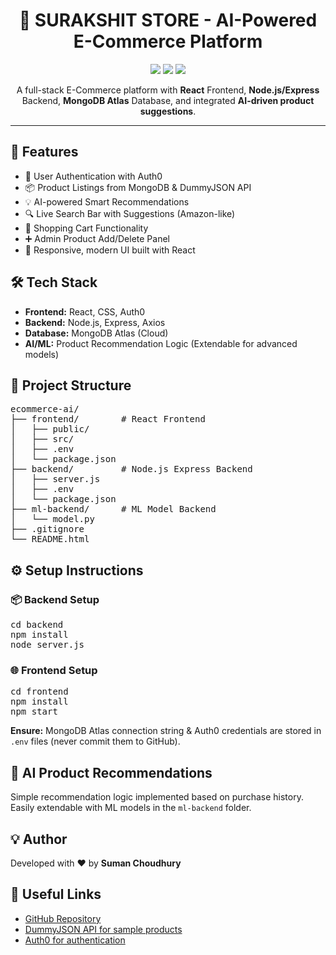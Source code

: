 <h1 align="center">🛒 SURAKSHIT STORE - AI-Powered E-Commerce Platform</h1>

<p align="center">
  <img src="https://img.shields.io/badge/TechStack-MERN-blueviolet?style=flat-square">
  <img src="https://img.shields.io/badge/AI-Product%20Recommendations-orange?style=flat-square">
  <img src="https://img.shields.io/badge/Deployment-Cloud%20Ready-green?style=flat-square">
</p>

<p align="center">
  A full-stack E-Commerce platform with <strong>React</strong> Frontend, <strong>Node.js/Express</strong> Backend, <strong>MongoDB Atlas</strong> Database, and integrated <strong>AI-driven product suggestions</strong>.
</p>

<hr>

<h2>🚀 Features</h2>
<ul>
  <li>🔐 User Authentication with Auth0</li>
  <li>📦 Product Listings from MongoDB & DummyJSON API</li>
  <li>💡 AI-powered Smart Recommendations</li>
  <li>🔍 Live Search Bar with Suggestions (Amazon-like)</li>
  <li>🛒 Shopping Cart Functionality</li>
  <li>➕ Admin Product Add/Delete Panel</li>
  <li>🎨 Responsive, modern UI built with React</li>
</ul>

<h2>🛠️ Tech Stack</h2>
<ul>
  <li><strong>Frontend:</strong> React, CSS, Auth0</li>
  <li><strong>Backend:</strong> Node.js, Express, Axios</li>
  <li><strong>Database:</strong> MongoDB Atlas (Cloud)</li>
  <li><strong>AI/ML:</strong> Product Recommendation Logic (Extendable for advanced models)</li>
</ul>

<h2>📁 Project Structure</h2>

<pre>
ecommerce-ai/
├── frontend/        # React Frontend
│   ├── public/
│   ├── src/
│   ├── .env
│   └── package.json
├── backend/         # Node.js Express Backend
│   ├── server.js
│   ├── .env
│   └── package.json
├── ml-backend/      # ML Model Backend
│   └── model.py
├── .gitignore
└── README.html
</pre>

<h2>⚙️ Setup Instructions</h2>

<h3>📦 Backend Setup</h3>
<pre>
cd backend
npm install
node server.js
</pre>

<h3>🌐 Frontend Setup</h3>
<pre>
cd frontend
npm install
npm start
</pre>

<p><strong>Ensure:</strong> MongoDB Atlas connection string & Auth0 credentials are stored in <code>.env</code> files (never commit them to GitHub).</p>

<h2>🧠 AI Product Recommendations</h2>
<p>
Simple recommendation logic implemented based on purchase history. Easily extendable with ML models in the <code>ml-backend</code> folder.
</p>

<h2>💡 Author</h2>
<p>Developed with ❤️ by <strong>Suman Choudhury</strong></p>

<h2>🔗 Useful Links</h2>
<ul>
  <li><a href="https://github.com/1810suman/E-Commerce-Website" target="_blank">GitHub Repository</a></li>
  <li><a href="https://dummyjson.com" target="_blank">DummyJSON API for sample products</a></li>
  <li><a href="https://auth0.com" target="_blank">Auth0 for authentication</a></li>
</ul>

